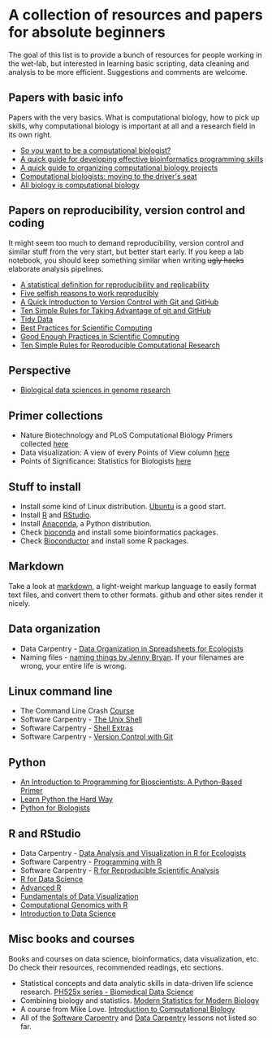 # A collection of resources and papers for absolute beginners

The goal of this list is to provide a bunch of resources for people working in
the wet-lab, but interested in learning basic scripting, data cleaning and
analysis to be more efficient. Suggestions and comments are welcome.

## Papers with basic info

Papers with the very basics. What is computational biology, how to pick up
skills, why computational biology is important at all and a research field in
its own right.

* [So you want to be a computational biologist?](https://doi.org/10.1038/nbt.2740)
* [A quick guide for developing effective bioinformatics programming skills](https://doi.org/10.1371/journal.pcbi.1000589)
* [A quick guide to organizing computational biology projects](https://doi.org/10.1371/journal.pcbi.1000424)
* [Computational biologists: moving to the driver's seat](https://doi.org/10.1186/s13059-017-1357-1)
* [All biology is computational biology](https://doi.org/10.1371/journal.pbio.2002050)

## Papers on reproducibility, version control and coding

It might seem too much to demand reproducibility, version control and similar
stuff from the very start, but better start early. If you keep a lab
notebook, you should keep something similar when writing ~~ugly hacks~~
elaborate analysis pipelines.

* [A statistical definition for reproducibility and replicability](https://doi.org/10.1101/066803)
* [Five selfish reasons to work reproducibly](https://doi.org/10.1186/s13059-015-0850-7)
* [A Quick Introduction to Version Control with Git and GitHub](https://doi.org/10.1371/journal.pcbi.1004668)
* [Ten Simple Rules for Taking Advantage of git and GitHub](https://doi.org/10.1371/journal.pcbi.1004947)
* [Tidy Data](https://doi.org/10.18637/jss.v059.i10)
* [Best Practices for Scientific Computing](https://doi.org/10.1371/journal.pbio.1001745)
* [Good Enough Practices in Scientific Computing](http://arxiv.org/abs/1609.00037)
* [Ten Simple Rules for Reproducible Computational Research](https://doi.org/10.1371/journal.pcbi.1003285)

## Perspective

* [Biological data sciences in genome research](https://doi.org/10.1101/gr.191684.115)

## Primer collections

* Nature Biotechnology and PLoS Computational Biology Primers collected
  [here](http://liacs.leidenuniv.nl/~hoogeboomhj/mcb/nature_primer.html)
* Data visualization: A view of every Points of View column
  [here](http://blogs.nature.com/methagora/2013/07/data-visualization-points-of-view.html)
* Points of Significance: Statistics for Biologists
  [here](http://www.nature.com/collections/qghhqm/pointsofsignificance)

## Stuff to install

* Install some kind of Linux distribution. [Ubuntu](http://www.ubuntu.com/) is a good start.
* Install [R](https://www.r-project.org/) and [RStudio](https://www.rstudio.com/).
* Install [Anaconda](https://www.continuum.io/downloads), a Python distribution.
* Check [bioconda](https://bioconda.github.io) and install some bioinformatics packages.
* Check [Bioconductor](https://bioconductor.org/install) and install some R packages.

## Markdown

Take a look at [markdown](https://daringfireball.net/projects/markdown/), a
light-weight markup language to easily format text files, and convert them to
other formats. github and other sites render it nicely.

## Data organization

* Data Carpentry - [Data Organization in Spreadsheets for Ecologists](https://datacarpentry.org/spreadsheet-ecology-lesson/)
* Naming files - [naming things by Jenny Bryan](https://speakerdeck.com/jennybc/how-to-name-files). If your filenames are wrong, your entire life is wrong.

## Linux command line

* The Command Line Crash [Course](http://cli.learncodethehardway.org/book)
* Software Carpentry - [The Unix Shell](http://swcarpentry.github.io/shell-novice/)
* Software Carpentry - [Shell Extras](https://carpentries-incubator.github.io/shell-extras/)
* Software Carpentry - [Version Control with Git](http://swcarpentry.github.io/git-novice/)

## Python

* [An Introduction to Programming for Bioscientists: A Python-Based Primer](https://doi.org/10.1371/journal.pcbi.1004867)
* [Learn Python the Hard Way](http://learnpythonthehardway.org)
* [Python for Biologists](http://pythonforbiologists.com)

## R and RStudio

* Data Carpentry - [Data Analysis and Visualization in R for Ecologists](https://datacarpentry.org/R-ecology-lesson/)
* Software Carpentry - [Programming with R](http://swcarpentry.github.io/r-novice-inflammation/)
* Software Carpentry - [R for Reproducible Scientific Analysis](http://swcarpentry.github.io/r-novice-gapminder/)
* [R for Data Science](http://r4ds.had.co.nz)
* [Advanced R](http://adv-r.had.co.nz/)
* [Fundamentals of Data Visualization](https://serialmentor.com/dataviz/)
* [Computational Genomics with R](http://compgenomr.github.io/book/)
* [Introduction to Data Science](https://rafalab.github.io/dsbook/)

## Misc books and courses

Books and courses on data science, bioinformatics, data visualization, etc. Do
check their resources, recommended readings, etc sections.

* Statistical concepts and data analytic skills in data-driven life science
  research. [PH525x series - Biomedical Data
  Science](http://genomicsclass.github.io/book/)
* Combining biology and statistics. [Modern Statistics for Modern
  Biology](https://www.huber.embl.de/msmb/)
* A course from Mike Love. [Introduction to Computational
  Biology](https://biodatascience.github.io/compbio/)
* All of the [Software Carpentry](https://software-carpentry.org/lessons/) and
  [Data Carpentry](https://datacarpentry.org/lessons/) lessons not listed so
  far.
